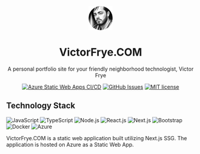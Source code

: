 <div align="center">
    <img src="src\Client\wwwroot\images\profile.png" alt="profile of Victor Frye" height="64" width="64" />
    <h1>VictorFrye.COM</h1>
    <p>A personal portfolio site for your friendly neighborhood technologist, Victor Frye</p>
</div>

<div align="center">

[![Azure Static Web Apps CI/CD](https://github.com/victorfrye/dotcom/actions/workflows/azure-swa.yml/badge.svg)](https://github.com/victorfrye/dotcom/actions/workflows/azure-swa.yml)
[![GitHub Issues](https://img.shields.io/github/issues/victorfrye/dotcom)](https://github.com/victorfrye/dotcom/issues)
[![MIT license](https://img.shields.io/badge/License-MIT-blue.svg)](/LICENSE)

</div>

## Technology Stack

<p align="left">
    <a href="https://developer.mozilla.org/en-us/docs/web/javascript" target="_blank" rel="noreferrer" style="text-decoration: none;">
        <img src="https://raw.githubusercontent.com/victorfrye/victorfrye/main/images/javascript.svg" width="36" height="36" alt="JavaScript" />
    </a>
    <a href="https://www.typescriptlang.org/" target="_blank" rel="noreferrer" style="text-decoration: none;">
        <img src="https://raw.githubusercontent.com/victorfrye/victorfrye/main/images/typescript.svg" width="36" height="36" alt="TypeScript" />
    </a>
    <a href="https://nodejs.org/en/" target="_blank" rel="noreferrer" style="text-decoration: none;">
        <img src="https://raw.githubusercontent.com/victorfrye/victorfrye/main/images/nodejs.svg" width="36" height="36" alt="Node.js" />
    </a>
    <a href="https://react.dev/" target="_blank" rel="noreferrer" style="text-decoration: none;">
        <img src="https://raw.githubusercontent.com/victorfrye/victorfrye/main/images/reactjs.svg" width="36" height="36" alt="React.js" />
    </a>
    <a href="https://nextjs.org/" target="_blank" rel="noreferrer" style="text-decoration: none;">
        <img src="https://raw.githubusercontent.com/victorfrye/victorfrye/main/images/nextjs.svg" width="36" height="36" alt="Next.js" />
    <a href="https://getbootstrap.com/" target="_blank" rel="noreferrer" style="text-decoration: none;">
        <img src="https://raw.githubusercontent.com/victorfrye/victorfrye/main/images/bootstrap.svg" width="36" height="36" alt="Bootstrap" />
    </a>
    <a href="https://www.docker.com/" target="_blank" rel="noreferrer" style="text-decoration: none;">
        <img src="https://raw.githubusercontent.com/victorfrye/victorfrye/main/images/docker.svg" width="36" height="36" alt="Docker" />
    </a>
    <a href="https://azure.microsoft.com/en-us/" target="_blank" rel="noreferrer" style="text-decoration: none;">
        <img src="https://raw.githubusercontent.com/victorfrye/victorfrye/main/images/azure.svg" width="36" height="36" alt="Azure" />
    </a>
</p>

VictorFrye.COM is a static web application built utilizing Next.js SSG. The application is hosted on Azure as a Static Web App.
